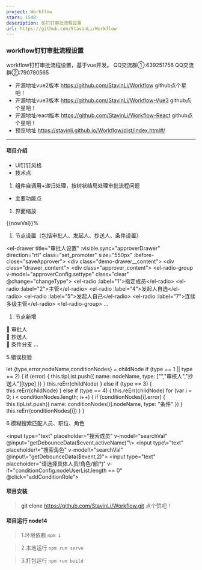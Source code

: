 ```yaml
---
project: Workflow
stars: 1548
description: 仿钉钉审批流程设置
url: https://github.com/StavinLi/Workflow
---
```


### workflow钉钉审批流程设置

workflow钉钉审批流程设置，基于vue开发。 QQ交流群①:639251756 QQ交流群②:790780565

-   开源地址vue2版本 https://github.com/StavinLi/Workflow github点个星吧！
-   开源地址vue3版本 https://github.com/StavinLi/Workflow-Vue3 github点个星吧！
-   开源地址react版本 https://github.com/StavinLi/Workflow-React github点个星吧！
-   预览地址 https://stavinli.github.io/Workflow/dist/index.html#/

* * *

#### 项目介绍

-   UI钉钉风格
-   技术点

1.  组件自调用+递归处理，按树状结局处理审批流程问题

-   主要功能点

1.  界面缩放

<div class\="zoom"\>
	<div :class\="'zoom-out'+ (nowVal==50?' disabled':'')" @click\="zoomSize(1)"\></div\>
    <span\>{{nowVal}}%</span\>
    <div :class\="'zoom-in'+ (nowVal==300?' disabled':'')" @click\="zoomSize(2)"\></div\>
</div\>

1.  节点设置（包括审批人、发起人、抄送人、条件设置）

<el-drawer title\="审批人设置" :visible.sync\="approverDrawer" direction\="rtl" class\="set\_promoter" size\="550px" :before-close\="saveApprover"\> 
    <div class\="demo-drawer\_\_content"\>
        <div class\="drawer\_content"\>
            <div class\="approver\_content"\>
                <el-radio-group v-model\="approverConfig.settype" class\="clear" @change\="changeType"\>
                    <el-radio :label\="1"\>指定成员</el-radio\>
                    <el-radio :label\="2"\>主管</el-radio\>
                    <el-radio :label\="4"\>发起人自选</el-radio\>
                    <el-radio :label\="5"\>发起人自己</el-radio\>
                    <el-radio :label\="7"\>连续多级主管</el-radio\>
                </el-radio-group\>
                ...

1.  节点新增

<div class\="add-node-btn"\>
    <el-popover placement\="right-start" v-model\="visible"\>
          <div class\="add-node-popover-body"\>
              <a class\="add-node-popover-item approver" @click\="addType(1)"\>
                  <div class\="item-wrapper"\>
                      <span class\="iconfont"\></span\>
                  </div\>
                  <p\>审批人</p\>
              </a\>
              <a class\="add-node-popover-item notifier" @click\="addType(2)"\>
                  <div class\="item-wrapper"\>
                      <span class\="iconfont"\></span\>
                  </div\>
                  <p\>抄送人</p\>
              </a\>
              <a class\="add-node-popover-item condition" @click\="addType(4)"\>
                  <div class\="item-wrapper"\>
                      <span class\="iconfont"\></span\>
                  </div\>
                  <p\>条件分支</p\>
              </a\>
          </div\>
          ...

5.错误校验

let {type,error,nodeName,conditionNodes} \= childNode
if (type \== 1 || type \== 2) {
    if (error) {
        this.tipList.push({ name: nodeName, type: \["","审核人","抄送人"\]\[type\] })
    }
    this.reErr(childNode)
} else if (type \== 3) {
    this.reErr(childNode)
} else if (type \== 4) {
    this.reErr(childNode)
    for (var i \= 0; i < conditionNodes.length; i++) {
        if (conditionNodes\[i\].error) {
            this.tipList.push({ name: conditionNodes\[i\].nodeName, type: "条件" })
        }
        this.reErr(conditionNodes\[i\])
    }
}

6.模糊搜索匹配人员、职位、角色

<input type\="text" placeholder\="搜索成员" v-model\="searchVal" @input\="getDebounceData($event,activeName)"\>
<input type\="text" placeholder\="搜索角色" v-model\="searchVal" @input\="getDebounceData($event,2)"\>
<input type\="text" placeholder\="请选择具体人员/角色/部门" v-if\="conditionConfig.nodeUserList.length == 0" @click\="addConditionRole"\>

#### 项目安装

> git clone https://github.com/StavinLi/Workflow.git 点个赞吧！

#### 项目运行 **node14**

> 1.环境依赖 `npm i`

> 2.本地运行 `npm run serve`

> 3.打包运行 `npm run build`
